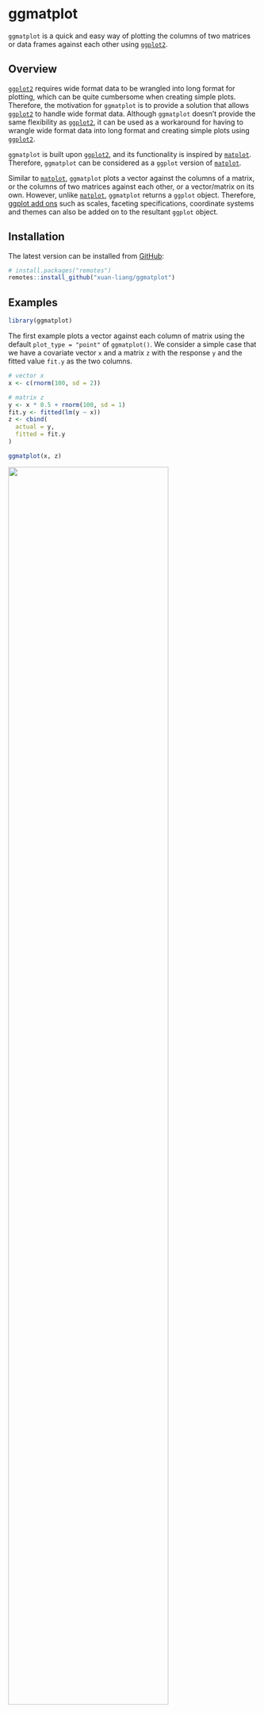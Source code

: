 
# ggmatplot

`ggmatplot` is a quick and easy way of plotting the columns of two
matrices or data frames against each other using
[`ggplot2`](https://ggplot2.tidyverse.org/).

## Overview

[`ggplot2`](https://ggplot2.tidyverse.org/) requires wide format data to
be wrangled into long format for plotting, which can be quite cumbersome
when creating simple plots. Therefore, the motivation for `ggmatplot` is
to provide a solution that allows
[`ggplot2`](https://ggplot2.tidyverse.org/) to handle wide format data.
Although `ggmatplot` doesn’t provide the same flexibility as
[`ggplot2`](https://ggplot2.tidyverse.org/), it can be used as a
workaround for having to wrangle wide format data into long format and
creating simple plots using [`ggplot2`](https://ggplot2.tidyverse.org/).

`ggmatplot` is built upon [`ggplot2`](https://ggplot2.tidyverse.org/),
and its functionality is inspired by
[`matplot`](https://www.rdocumentation.org/packages/graphics/versions/3.6.2/topics/matplot).
Therefore, `ggmatplot` can be considered as a `ggplot` version of
[`matplot`](https://www.rdocumentation.org/packages/graphics/versions/3.6.2/topics/matplot).

Similar to
[`matplot`](https://www.rdocumentation.org/packages/graphics/versions/3.6.2/topics/matplot),
`ggmatplot` plots a vector against the columns of a matrix, or the
columns of two matrices against each other, or a vector/matrix on its
own. However, unlike
[`matplot`](https://www.rdocumentation.org/packages/graphics/versions/3.6.2/topics/matplot),
`ggmatplot` returns a `ggplot` object. Therefore, [ggplot add
ons](https://ggplot2.tidyverse.org/reference/index.html) such as scales,
faceting specifications, coordinate systems and themes can also be added
on to the resultant `ggplot` object.

## Installation

The latest version can be installed from
[GitHub](https://github.com/xuan-liang/ggmatplot):

``` r
# install.packages("remotes")
remotes::install_github("xuan-liang/ggmatplot")
```

## Examples

``` r
library(ggmatplot)
```

The first example plots a vector against each column of matrix using the
default `plot_type = "point"` of `ggmatplot()`. We consider a simple
case that we have a covariate vector `x` and a matrix `z` with the
response `y` and the fitted value `fit.y` as the two columns.

``` r
# vector x
x <- c(rnorm(100, sd = 2))

# matrix z
y <- x * 0.5 + rnorm(100, sd = 1)
fit.y <- fitted(lm(y ~ x))
z <- cbind(
  actual = y,
  fitted = fit.y
)

ggmatplot(x, z)
```

<img src="man/figures/README-point-1.png" width="80%" />

If two matrices with equal number of columns are used, the corresponding
columns of the matrices will be plotted against each other. i.e. column
1 of matrix `x` will be plotted against column 1 of matrix `y`, column 2
of matrix `x` will be plotted against column 2 of matrix `y`, etc.

The next example uses the iris dataset, with matrices `x` and `y` as
shown below. The `Sepal.Length` is plotted against `Sepal.Width` and the
`Petal.Length` is plotted against `Petal.Width`. Therefore the groups
‘Column 1’ and ‘Column 2’ can be interpreted as ‘Sepal’ and ‘Petal’
respectively. To make the plot more meaningful, we can further add the
legend label and axis names by `legend_label`, `xlab` and `ylab`.

``` r
x <- (iris[, c(1, 3)])
head(x, 5)
#>   Sepal.Length Petal.Length
#> 1          5.1          1.4
#> 2          4.9          1.4
#> 3          4.7          1.3
#> 4          4.6          1.5
#> 5          5.0          1.4
y <- (iris[, c(2, 4)])
head(y, 5)
#>   Sepal.Width Petal.Width
#> 1         3.5         0.2
#> 2         3.0         0.2
#> 3         3.2         0.2
#> 4         3.1         0.2
#> 5         3.6         0.2
ggmatplot(x, y)
```

<img src="man/figures/README-point-columns-1.png" width="80%" />

``` r
ggmatplot(x, y,
  xlab = "Length",
  ylab = "Width",
  legend_label = c("Sepal", "Petal")
)
```

<img src="man/figures/README-point-columns-2.png" width="80%" />

The next example creates a line plot of vector `x` against the columns
of matrix `y` by using `plot_type = "line"`. Although the lines would be
represented using different colors by default, the `color` parameter
allows custom colors to be assigned to them.

The following plot assigns custom colors to the lines, and the limits of
the y axis are updated using the `ylim` parameter. Further, a ggplot
theme is added on to the resultant ggplot object.

``` r
# matrix x
x <- 1:10

# matrix y
y <- cbind(
  square = x^2,
  cube = x^3
)

ggmatplot(x, y,
  plot_type = "line",
  color = c("blue", "purple"),
  ylim = c(0, 750)
) +
  theme_minimal()
```

<img src="man/figures/README-line-1.png" width="80%" />

Next is plot of the US personal expenditure over 5 categories and 5
years, and is a simple example of how wide format data can be used with
`ggmatplot()`. Note how the expenditure categories to be used on the x
axis is used as vector `x`, and the expenditure values is used in wide
format as matrix `y` - with its columns corresponding to the grouping
structure.

The plot specifies the plot type as `plot_type = "both"`, which is a
combination of ‘point’ and ‘line’ plots. It customized using
`ggmatplot()` parameters and a `ggplot` theme as well.

``` r
USPersonalExpenditure
#>                       1940   1945  1950 1955  1960
#> Food and Tobacco    22.200 44.500 59.60 73.2 86.80
#> Household Operation 10.500 15.500 29.00 36.5 46.20
#> Medical and Health   3.530  5.760  9.71 14.0 21.10
#> Personal Care        1.040  1.980  2.45  3.4  5.40
#> Private Education    0.341  0.974  1.80  2.6  3.64
# vector x
x <- rownames(USPersonalExpenditure)

ggmatplot(x, USPersonalExpenditure,
  plot_type = "both",
  xlab = "Category",
  ylab = "Expenditure (in Billions of Dollars)",
  legend_title = "Year",
  legend_label = c(1940, 1945, 1950, 1955, 1960)
) +
  theme(axis.text.x = element_text(angle = 45, hjust = 1))
```

<img src="man/figures/README-both-1.png" width="80%" />

Density plots only accept a single matrix or data frame and will group
the plot based on its columns. The following density plot uses a two
column matrix, and groups the plot by the two columns. While the default
density estimate is represented in the measurement units of the data, an
aesthetic mapping is added on to the ggplot object to scale the density
estimate to a maximum of 1.

``` r
# matrix x
x <- (iris[, 1:2])

ggmatplot(x, plot_type = "density") +
  aes(y = stat(scaled)) +
  theme_bw()
```

<img src="man/figures/README-density-1.png" width="80%" />

Boxplots accept only a single matrix or data frame as well, and uses its
columns as individual groups. While `ggmatplot` plots are filled by
default, the fill color can be made transparent by using `alpha = 0`.

It is also worth noticing that `alpha` isn’t a parameter defined in
`ggmatplot()`, but can be used. This is because `ggmatplot` is built
upon `ggplot2`, and each `plot_type` corresponds to a
[`geom`](https://ggplot2.tidyverse.org/reference/index.html#section-geoms)
as listed [here](./reference/ggmatplot.html#plot-types). Therefore, all
valid parameters with the underlying
[`ggplot2 geom`](https://ggplot2.tidyverse.org/reference/index.html#section-geoms)
can be used with `ggmatplot()`.

``` r
# matrix x
x <- (iris[, 1:4])

ggmatplot(x,
  plot_type = "boxplot",
  alpha = 0, # removing fill values
  xlab = "", ylab = ""
)
```

<img src="man/figures/README-boxplot-1.png" width="80%" />

Violin plots too accepts a single matrix or data frame input, and
behaves similar to density plots and boxplots.

This plot updates the colors of the two groups using the `color`
parameter, and it can be seen that the fill of the violin plots has been
updated too. This is because updating either the `color` or `fill`
parameter will automatically update the other, unless they are both
defined simultaneously.

``` r
# matrix x
x <- (iris[, 1:2])

ggmatplot(x,
  plot_type = "violin",
  color = c("#00AFBB", "#E7B800"),
  xlab = "", ylab = ""
)
```

<img src="man/figures/README-violin-1.png" width="80%" />

Dotplots too accept a single matrix input and plots the distribution of
each of its columns.

The next example uses the `plot_type = "dotplot"` to visualise the
distribution of the data, and also customizes the position of the legend
using a `ggplot` theme as well.

``` r
# matrix x
x <- (iris[, 1:2])

ggmatplot(x,
  plot_type = "dotplot",
  color = c("#00AFBB", "#E7B800"),
  xlab = "", ylab = ""
) +
  theme(legend.position = "bottom")
```

<img src="man/figures/README-dotplot-1.png" width="80%" />

Similar to density, violin, dotplots, and box plots, histograms too
accept a single matrix or data frame input and groups the plot using its
columns. The histogram in the following example uses a matrix of 4
columns, and therefore groups the plots based on these 4 columns. The
plot is also faceted by group.

The `color` and `fill` parameters have been defined simultaneously on
this plot. However, only a single `color` value is defined whereas the
number of `fill` colors correspond to the number of groups. If a single
value is defined it will be used over all groups, like the black line
color is used across all groups in this example.

``` r
# matrix x
x <- (iris[, 1:4])

ggmatplot(x,
  plot_type = "histogram",
  xlab = "Group",
  color = "black",
  fill = c("#F8766D", "#7CAE00", "#00BFC4", "#C77CFF")
) +
  facet_wrap(~Group, scales = "free")
```

<img src="man/figures/README-histogram-1.png" width="80%" />

The next example is of the `plot_type = ecdf`, and also uses a single
matrix input to plot out the empirical cumulative distributions of the
columns of the matrix individually.

``` r
# matrix x
x <- (iris[, 1:4])

ggmatplot(x,
  plot_type = "ecdf",
  xlab = "Group",
  size = 1
) +
  theme_minimal()
```

<img src="man/figures/README-ecdf-1.png" width="80%" />

Error plots also accept only a single matrix input, and plots out error
bars for each column of the matrix. The `desc_stat` parameter of
`ggmatplot()` can be used to define what the mid point and error bars of
the plot should represent.

The next example, plots out an `errorplot` using the medians and
interquartile ranges of each variable.

``` r
# matrix x
x <- (iris[, 1:4])

ggmatplot(x,
  plot_type = "errorplot",
  desc_stat = "median_iqr",
  xlab = "Group",
  size = 1
) +
  theme_minimal()
```

<img src="man/figures/README-errorplot-1.png" width="80%" />
